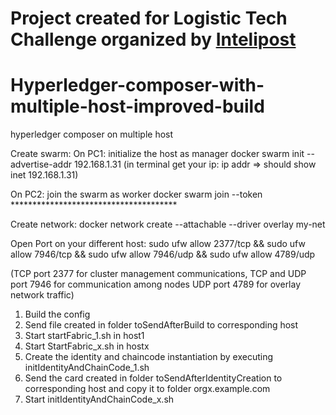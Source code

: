 # Project created for Logistic Tech Challenge organized by [Intelipost](https://www.intelipost.com.br/)


# Hyperledger-composer-with-multiple-host-improved-build
hyperledger composer on multiple host

Create swarm:
On PC1: initialize the host as manager
	docker swarm init --advertise-addr 192.168.1.31 (in terminal get your ip: ip addr  => should show inet 192.168.1.31)

On PC2: join the swarm as worker
docker swarm join --token ************************************** 

Create network:
docker network create --attachable --driver overlay my-net

Open Port on your different host:
sudo ufw allow 2377/tcp && sudo ufw allow 7946/tcp && sudo ufw allow 7946/udp && sudo ufw allow 4789/udp

(TCP port 2377 for cluster management communications, TCP and UDP port 7946 for communication among nodes UDP port 4789 for overlay network traffic)

1. Build the config
2. Send file created in folder toSendAfterBuild to corresponding host
3. Start startFabric_1.sh in host1 
4. Start StartFabric_x.sh in hostx
5. Create the identity and chaincode instantiation by executing initIdentityAndChainCode_1.sh
6. Send the card created in folder toSendAfterIdentityCreation to corresponding host and copy it to folder orgx.example.com
7. Start initIdentityAndChainCode_x.sh
